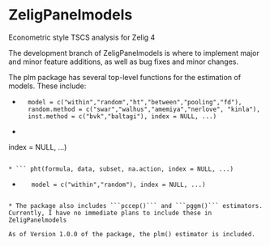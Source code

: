 ZeligPanelmodels
================

Econometric style TSCS analysis for Zelig 4

The development branch of ZeligPanelmodels is where to implement major and minor feature additions, as well as bug fixes and minor changes.

The plm package has several top-level functions for the estimation of models. These include:

* ``` plm(formula, data, subset, na.action, effect = c("individual","time","twoways"),
    model = c("within","random","ht","between","pooling","fd"),
    random.method = c("swar","walhus","amemiya","nerlove", "kinla"),
    inst.method = c("bvk","baltagi"), index = NULL, ...)
  ```

* ``` pggls(formula, data, subset, na.action, effect = c("individual","time"), model = c("within","random","pooling","fd"),
index = NULL, ...)
  ```

* ``` pht(formula, data, subset, na.action, index = NULL, ...)
```

* ``` pvcm(formula, data, subset, na.action, effect = c("individual","time"),
     model = c("within","random"), index = NULL, ...)
```

* The package also includes ```pccep()``` and ```pggm()``` estimators. Currently, I have no immediate plans to include these in ZeligPanelmodels

As of Version 1.0.0 of the package, the plm() estimator is included.
